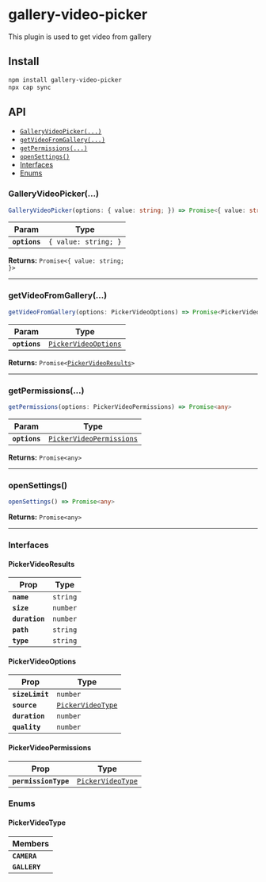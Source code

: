 # gallery-video-picker

This plugin is used to get video from gallery

## Install

```bash
npm install gallery-video-picker
npx cap sync
```

## API

<docgen-index>

* [`GalleryVideoPicker(...)`](#galleryvideopicker)
* [`getVideoFromGallery(...)`](#getvideofromgallery)
* [`getPermissions(...)`](#getpermissions)
* [`openSettings()`](#opensettings)
* [Interfaces](#interfaces)
* [Enums](#enums)

</docgen-index>

<docgen-api>
<!--Update the source file JSDoc comments and rerun docgen to update the docs below-->

### GalleryVideoPicker(...)

```typescript
GalleryVideoPicker(options: { value: string; }) => Promise<{ value: string; }>
```

| Param         | Type                            |
| ------------- | ------------------------------- |
| **`options`** | <code>{ value: string; }</code> |

**Returns:** <code>Promise&lt;{ value: string; }&gt;</code>

--------------------


### getVideoFromGallery(...)

```typescript
getVideoFromGallery(options: PickerVideoOptions) => Promise<PickerVideoResults>
```

| Param         | Type                                                              |
| ------------- | ----------------------------------------------------------------- |
| **`options`** | <code><a href="#pickervideooptions">PickerVideoOptions</a></code> |

**Returns:** <code>Promise&lt;<a href="#pickervideoresults">PickerVideoResults</a>&gt;</code>

--------------------


### getPermissions(...)

```typescript
getPermissions(options: PickerVideoPermissions) => Promise<any>
```

| Param         | Type                                                                      |
| ------------- | ------------------------------------------------------------------------- |
| **`options`** | <code><a href="#pickervideopermissions">PickerVideoPermissions</a></code> |

**Returns:** <code>Promise&lt;any&gt;</code>

--------------------


### openSettings()

```typescript
openSettings() => Promise<any>
```

**Returns:** <code>Promise&lt;any&gt;</code>

--------------------


### Interfaces


#### PickerVideoResults

| Prop           | Type                |
| -------------- | ------------------- |
| **`name`**     | <code>string</code> |
| **`size`**     | <code>number</code> |
| **`duration`** | <code>number</code> |
| **`path`**     | <code>string</code> |
| **`type`**     | <code>string</code> |


#### PickerVideoOptions

| Prop            | Type                                                        |
| --------------- | ----------------------------------------------------------- |
| **`sizeLimit`** | <code>number</code>                                         |
| **`source`**    | <code><a href="#pickervideotype">PickerVideoType</a></code> |
| **`duration`**  | <code>number</code>                                         |
| **`quality`**   | <code>number</code>                                         |


#### PickerVideoPermissions

| Prop                 | Type                                                        |
| -------------------- | ----------------------------------------------------------- |
| **`permissionType`** | <code><a href="#pickervideotype">PickerVideoType</a></code> |


### Enums


#### PickerVideoType

| Members       |
| ------------- |
| **`CAMERA`**  |
| **`GALLERY`** |

</docgen-api>
